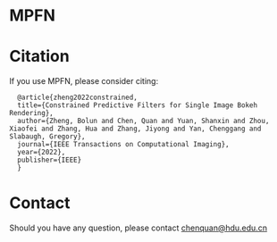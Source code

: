 # MPFN

# Citation
  If you use MPFN, please consider citing:
  
  ```
    @article{zheng2022constrained,
    title={Constrained Predictive Filters for Single Image Bokeh Rendering},
    author={Zheng, Bolun and Chen, Quan and Yuan, Shanxin and Zhou, Xiaofei and Zhang, Hua and Zhang, Jiyong and Yan, Chenggang and Slabaugh, Gregory},
    journal={IEEE Transactions on Computational Imaging},
    year={2022},
    publisher={IEEE}
    }
  ```
  
# Contact
  Should you have any question, please contact chenquan@hdu.edu.cn

